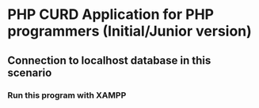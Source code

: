 # PHP CURD Application for PHP programmers (Initial/Junior version)

## Connection to localhost database in this scenario

### Run this program with XAMPP